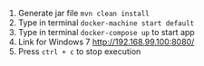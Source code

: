 1. Generate jar file
`mvn clean install`
2. Type in terminal `docker-machine start default`
3. Type in terminal `docker-compose up` to start app
4. Link for Windows 7 http://192.168.99.100:8080/
5. Press `ctrl + c` to stop execution